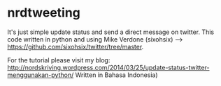 nrdtweeting
===========

It's just simple update status and send a direct message on twitter. This code written in python and using Mike Verdone (sixohsix) --> https://github.com/sixohsix/twitter/tree/master. 

For the tutorial please visit my blog: http://nordskriving.wordpress.com/2014/03/25/update-status-twitter-menggunakan-python/ Written in Bahasa Indonesia)
